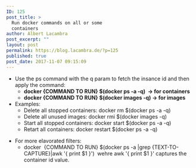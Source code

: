 ```yaml
---
ID: 125
post_title: >
  Run docker commands on all or some
  containers
author: Albert Lacambra
post_excerpt: ""
layout: post
permalink: https://blog.lacambra.de/?p=125
published: true
post_date: 2017-11-07 09:15:09
---
```

<ul>
 	<li class="161022">Use the ps command with the q param to fetch the insance id and then apply the command:
<ul>
 	<li class="161022"><strong>docker {COMMAND TO RUN} $(docker ps -a -q)  -&gt; for containers</strong></li>
 	<li><strong>docker {COMMAND TO RUN} $(docker images -q) -&gt; for images</strong></li>
</ul>
</li>
 	<li>Examples:
<ul>
 	<li>Delete all stopped containers: docker rm $(docker ps -a -q)</li>
 	<li>Delete all unused images: docker rmi $(docker images -q)</li>
 	<li>Start all stopped containers: docker start $(docker ps -a -q)</li>
 	<li>Retart all containers: docker restart $(docker ps -a -q)</li>
</ul>
</li>
</ul>
<ul>
 	<li class="161022">For more elavorated filters:
<ul>
 	<li class="161022">docker  {COMMAND TO RUN} $(docker ps -a |grep {TEXT-TO-CAPTURE}|awk '{ print $1 }')  wehre awk '{ print $1 }' captures the container id value.</li>
</ul>
</li>
</ul>
<div class="161022"></div>